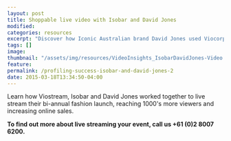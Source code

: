 ```yaml
---
layout: post
title: Shoppable live video with Isobar and David Jones
modified:
categories: resources
excerpt: "Discover how Iconic Australian brand David Jones used Viocorp's experienced team and technology to reach 1000's more people and increase sales at the same time."
tags: []
image:
thumbnail: "/assets/img/resources/VideoInsights_IsobarDavidJones-Video.jpg"
feature:
permalink: /profiling-success-isobar-and-david-jones-2
date: 2015-03-18T13:34:50-04:00
---
```


<div class="t-center video-containers mt-5 mb-5">
	<script src="https://publish.viostream.com/embed/ctoazt9rdytz"></script>
</div>

Learn how Viostream, Isobar and David Jones worked together to live stream their bi-annual fashion launch, reaching 1000's more viewers and increasing online sales.

<strong>To find out more about live streaming your event, call us +61 (0)2 8007 6200.</strong>